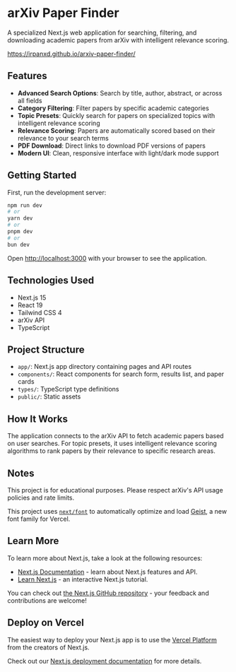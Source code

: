 # arXiv Paper Finder

A specialized Next.js web application for searching, filtering, and downloading academic papers from arXiv with intelligent relevance scoring.

https://irpanxd.github.io/arxiv-paper-finder/

## Features

- **Advanced Search Options**: Search by title, author, abstract, or across all fields
- **Category Filtering**: Filter papers by specific academic categories
- **Topic Presets**: Quickly search for papers on specialized topics with intelligent relevance scoring
- **Relevance Scoring**: Papers are automatically scored based on their relevance to your search terms
- **PDF Download**: Direct links to download PDF versions of papers
- **Modern UI**: Clean, responsive interface with light/dark mode support

## Getting Started

First, run the development server:

```bash
npm run dev
# or
yarn dev
# or
pnpm dev
# or
bun dev
```

Open [http://localhost:3000](http://localhost:3000) with your browser to see the application.

## Technologies Used

- Next.js 15
- React 19
- Tailwind CSS 4
- arXiv API
- TypeScript

## Project Structure

- `app/`: Next.js app directory containing pages and API routes
- `components/`: React components for search form, results list, and paper cards
- `types/`: TypeScript type definitions
- `public/`: Static assets

## How It Works

The application connects to the arXiv API to fetch academic papers based on user searches. For topic presets, it uses intelligent relevance scoring algorithms to rank papers by their relevance to specific research areas.

## Notes

This project is for educational purposes. Please respect arXiv's API usage policies and rate limits.

This project uses [`next/font`](https://nextjs.org/docs/app/building-your-application/optimizing/fonts) to automatically optimize and load [Geist](https://vercel.com/font), a new font family for Vercel.

## Learn More

To learn more about Next.js, take a look at the following resources:

- [Next.js Documentation](https://nextjs.org/docs) - learn about Next.js features and API.
- [Learn Next.js](https://nextjs.org/learn) - an interactive Next.js tutorial.

You can check out [the Next.js GitHub repository](https://github.com/vercel/next.js) - your feedback and contributions are welcome!

## Deploy on Vercel

The easiest way to deploy your Next.js app is to use the [Vercel Platform](https://vercel.com/new?utm_medium=default-template&filter=next.js&utm_source=create-next-app&utm_campaign=create-next-app-readme) from the creators of Next.js.

Check out our [Next.js deployment documentation](https://nextjs.org/docs/app/building-your-application/deploying) for more details.
